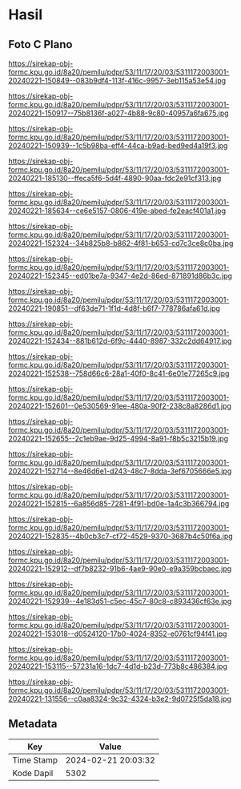 # Hasil

## Foto C Plano

https://sirekap-obj-formc.kpu.go.id/8a20/pemilu/pdpr/53/11/17/20/03/5311172003001-20240221-150849--083b9df4-113f-416c-9957-3eb115a53e54.jpg

https://sirekap-obj-formc.kpu.go.id/8a20/pemilu/pdpr/53/11/17/20/03/5311172003001-20240221-150917--75b8136f-a027-4b88-9c80-40957a6fa675.jpg

https://sirekap-obj-formc.kpu.go.id/8a20/pemilu/pdpr/53/11/17/20/03/5311172003001-20240221-150939--1c5b98ba-eff4-44ca-b9ad-bed9ed4a19f3.jpg

https://sirekap-obj-formc.kpu.go.id/8a20/pemilu/pdpr/53/11/17/20/03/5311172003001-20240221-185130--ffeca5f6-5d4f-4890-90aa-fdc2e91cf313.jpg

https://sirekap-obj-formc.kpu.go.id/8a20/pemilu/pdpr/53/11/17/20/03/5311172003001-20240221-185634--ce6e5157-0806-419e-abed-fe2eacf401a1.jpg

https://sirekap-obj-formc.kpu.go.id/8a20/pemilu/pdpr/53/11/17/20/03/5311172003001-20240221-152324--34b825b8-b862-4f81-b653-cd7c3ce8c0ba.jpg

https://sirekap-obj-formc.kpu.go.id/8a20/pemilu/pdpr/53/11/17/20/03/5311172003001-20240221-152345--ed01be7a-9347-4e2d-86ed-871891d86b3c.jpg

https://sirekap-obj-formc.kpu.go.id/8a20/pemilu/pdpr/53/11/17/20/03/5311172003001-20240221-190851--df63de71-1f1d-4d8f-b6f7-778786afa61d.jpg

https://sirekap-obj-formc.kpu.go.id/8a20/pemilu/pdpr/53/11/17/20/03/5311172003001-20240221-152434--881b612d-6f9c-4440-8987-332c2dd64917.jpg

https://sirekap-obj-formc.kpu.go.id/8a20/pemilu/pdpr/53/11/17/20/03/5311172003001-20240221-152538--758d66c6-28a1-40f0-8c41-6e01e77265c9.jpg

https://sirekap-obj-formc.kpu.go.id/8a20/pemilu/pdpr/53/11/17/20/03/5311172003001-20240221-152601--0e530569-91ee-480a-90f2-238c8a8286d1.jpg

https://sirekap-obj-formc.kpu.go.id/8a20/pemilu/pdpr/53/11/17/20/03/5311172003001-20240221-152655--2c1eb9ae-9d25-4994-8a91-f8b5c3215b19.jpg

https://sirekap-obj-formc.kpu.go.id/8a20/pemilu/pdpr/53/11/17/20/03/5311172003001-20240221-152714--8e46d6e1-d243-48c7-8dda-3ef6705666e5.jpg

https://sirekap-obj-formc.kpu.go.id/8a20/pemilu/pdpr/53/11/17/20/03/5311172003001-20240221-152815--6a856d85-7281-4f91-bd0e-1a4c3b366794.jpg

https://sirekap-obj-formc.kpu.go.id/8a20/pemilu/pdpr/53/11/17/20/03/5311172003001-20240221-152835--4b0cb3c7-cf72-4529-9370-3687b4c50f6a.jpg

https://sirekap-obj-formc.kpu.go.id/8a20/pemilu/pdpr/53/11/17/20/03/5311172003001-20240221-152912--df7b8232-91b6-4ae9-90e0-e9a359bcbaec.jpg

https://sirekap-obj-formc.kpu.go.id/8a20/pemilu/pdpr/53/11/17/20/03/5311172003001-20240221-152939--4e183d51-c5ec-45c7-80c8-c893436cf63e.jpg

https://sirekap-obj-formc.kpu.go.id/8a20/pemilu/pdpr/53/11/17/20/03/5311172003001-20240221-153018--d0524120-17b0-4024-8352-e0761cf94f41.jpg

https://sirekap-obj-formc.kpu.go.id/8a20/pemilu/pdpr/53/11/17/20/03/5311172003001-20240221-153115--57231a16-1dc7-4d1d-b23d-773b8c486384.jpg

https://sirekap-obj-formc.kpu.go.id/8a20/pemilu/pdpr/53/11/17/20/03/5311172003001-20240221-131556--c0aa8324-9c32-4324-b3e2-9d0725f5da18.jpg


## Metadata

| Key        | Value               |
| ---------- | ------------------- |
| Time Stamp | 2024-02-21 20:03:32 |
| Kode Dapil | 5302                |



